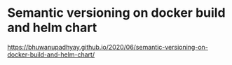 # Semantic versioning on docker build and helm chart

https://bhuwanupadhyay.github.io/2020/06/semantic-versioning-on-docker-build-and-helm-chart/
